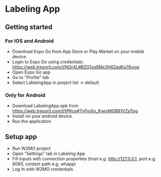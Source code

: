 # Labeling App

## Getting started
 ### For IOS and Android
  - Download Expo Go from App Store or Play Market on your mobile device.
  - Login to Expo Go using credentials:
    https://web.tresorit.com/l/NGr4L#BZG1vq9Mx3H62adKs76yow
  - Open Expo Go app
  - Go to "Profile" tab
  - Select LableingApp in project list -> default
 
 ### Only for Android
 - Download LabelingApp.apk from https://web.tresorit.com/l/tPKcp#TvFmXo_KyevMGB91VZpTqg
 - Install on your android device
 - Run the application
 
## Setup app
 - Run W2MO project
 - Open "Settings" tab in Labeling App
 - Fill inputs with connection properties (host e.g. http://127.0.0.1, port e.g. 8080, context path e.g. whapp)
 - Log In with W2MO credentials
